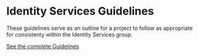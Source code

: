 # Identity Services Guidelines

These guidelines serve as an outline for a project to follow as appropriate
for consistenty within the Identity Services group.

[See the complete Guidelines](http://identity-services-guidelines.readthedocs.org/)
